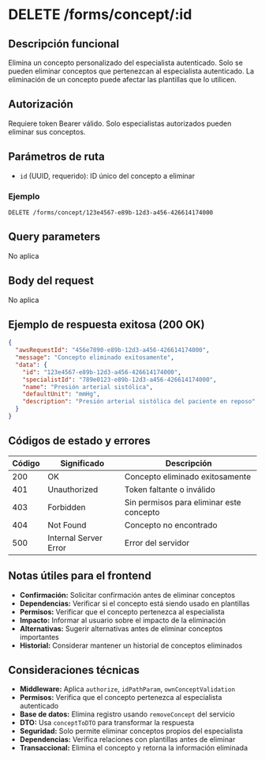 # DELETE /forms/concept/:id

## Descripción funcional

Elimina un concepto personalizado del especialista autenticado. Solo se pueden eliminar conceptos que pertenezcan al especialista autenticado. La eliminación de un concepto puede afectar las plantillas que lo utilicen.

## Autorización

Requiere token Bearer válido. Solo especialistas autorizados pueden eliminar sus conceptos.

## Parámetros de ruta

- `id` (UUID, requerido): ID único del concepto a eliminar

### Ejemplo

```
DELETE /forms/concept/123e4567-e89b-12d3-a456-426614174000
```

## Query parameters

No aplica

## Body del request

No aplica

## Ejemplo de respuesta exitosa (200 OK)

```json
{
  "awsRequestId": "456e7890-e89b-12d3-a456-426614174000",
  "message": "Concepto eliminado exitosamente",
  "data": {
    "id": "123e4567-e89b-12d3-a456-426614174000",
    "specialistId": "789e0123-e89b-12d3-a456-426614174000",
    "name": "Presión arterial sistólica",
    "defaultUnit": "mmHg",
    "description": "Presión arterial sistólica del paciente en reposo"
  }
}
```

## Códigos de estado y errores

| Código | Significado           | Descripción                              |
| ------ | --------------------- | ---------------------------------------- |
| 200    | OK                    | Concepto eliminado exitosamente          |
| 401    | Unauthorized          | Token faltante o inválido                |
| 403    | Forbidden             | Sin permisos para eliminar este concepto |
| 404    | Not Found             | Concepto no encontrado                   |
| 500    | Internal Server Error | Error del servidor                       |

## Notas útiles para el frontend

- **Confirmación:** Solicitar confirmación antes de eliminar conceptos
- **Dependencias:** Verificar si el concepto está siendo usado en plantillas
- **Permisos:** Verificar que el concepto pertenezca al especialista
- **Impacto:** Informar al usuario sobre el impacto de la eliminación
- **Alternativas:** Sugerir alternativas antes de eliminar conceptos importantes
- **Historial:** Considerar mantener un historial de conceptos eliminados

## Consideraciones técnicas

- **Middleware:** Aplica `authorize`, `idPathParam`, `ownConceptValidation`
- **Permisos:** Verifica que el concepto pertenezca al especialista autenticado
- **Base de datos:** Elimina registro usando `removeConcept` del servicio
- **DTO:** Usa `conceptToDTO` para transformar la respuesta
- **Seguridad:** Solo permite eliminar conceptos propios del especialista
- **Dependencias:** Verifica relaciones con plantillas antes de eliminar
- **Transaccional:** Elimina el concepto y retorna la información eliminada
